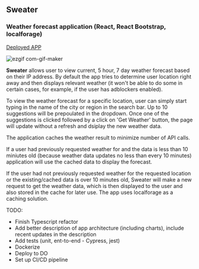 ## Sweater

### Weather forecast application (React, React Bootstrap, localforage)

[Deployed APP](https://sweater-weatherapp.herokuapp.com/)

![ezgif com-gif-maker](https://user-images.githubusercontent.com/41551585/157994093-cf7749f8-b5ee-433c-b474-3a9e79ad4292.gif)

**Sweater** allows user to view current, 5 hour, 7 day weather forecast based on their IP address. By default the app tries to determine user location right away and then displays relevant weather (it won't be able to do some in certain cases, for example, if the user has adblockers enabled).

To view the weather forecast for a specific location, user can simply start typing in the name of the city or region in the search bar. Up to 10 suggestions will be prepoulated in the dropdown. Once one of the suggestions is clicked followed by a click on 'Get Weather' button, the page will update without a refresh and dsiplay the new weather data.

The application caches the weather result to minimize number of API calls.

If a user had previously requested weather for and the data is less than 10 miniutes old (because weather data updates no less than every 10 minutes) application will use the cached data to display the forecast.

If the user had not previously requested weather for the requested location or the existing/cached data is over 10 minutes old, Sweater will make a new request to get the weather data, which is then displayed to the user and also stored in the cache for later use. The app uses localforage as a caching solution.

TODO:

- Finish Typescript refactor
- Add better description of app architecture (including charts), include recent updates in the description
- Add tests (unit, ent-to-end - Cypress, jest)
- Dockerize
- Deploy to DO
- Set up CI/CD pipeline

